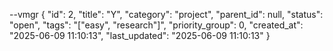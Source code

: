 --vmgr
{
  "id": 2,
  "title": "Y",
  "category": "project",
  "parent_id": null,
  "status": "open",
  "tags": "[\"easy\", \"research\"]",
  "priority_group": 0,
  "created_at": "2025-06-09 11:10:13",
  "last_updated": "2025-06-09 11:10:13"
}

